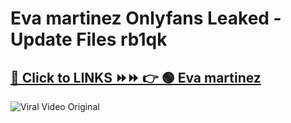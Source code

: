 
 # Eva martinez Onlyfans Leaked - Update Files rb1qk

## <h2><a href="https://clipsfans.com/Eva_martinez&ref=git">🔗 Click to LINKS ⏩⏩ 👉 🟢 Eva martinez </a></h2>

<a href="https://clipsfans.com/Eva_martinez&ref=git" rel="nofollow" data-target="animated-image.originalLink"><img src="https://i.ibb.co.com/xMMVF88/686577567.gif" alt="Viral Video Original" style="max-width: 100%; display: inline-block;" data-target="animated-image.originalImage"></a>

